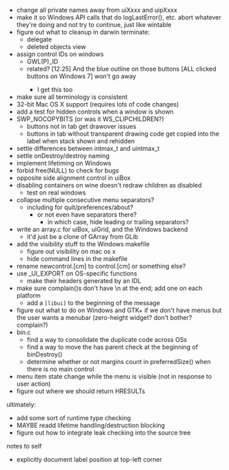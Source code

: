 - change all private names away from uiXxxx and uipXxxx
- make it so Windows API calls that do logLastError(), etc. abort whatever they're doing and not try to continue, just like wintable
- figure out what to cleanup in darwin terminate:
	- delegate
	- deleted objects view
- assign control IDs on windows
	- GWL(P)_ID
	- related? [12:25] <ZeroOne> And the blue outline on those buttons [ALL clicked buttons on Windows 7] won't go away
		- I get this too
- make sure all terminology is consistent
- 32-bit Mac OS X support (requires lots of code changes)
- add a test for hidden controls when a window is shown
- SWP_NOCOPYBITS (or was it WS_CLIPCHILDREN?)
	- buttons not in tab get drawover issues
	- buttons in tab without transparent drawing code get copied into the label when stack shown and rehidden
- settle differences between intmax_t and uintmax_t
- settle onDestroy/destroy naming
- implement lifetiming on Windows
- forbid free(NULL) to check for bugs
- opposite side alignment control in uiBox
- disabling containers on wine doesn't redraw children as disabled
	- test on real windows
- collapse multiple consecutive menu separators?
	- including for quit/preferences/about?
		- or not even have separators there?
			- in which case, hide leading or trailing separators?
- write an array.c for uiBox, uiGrid, and the Windows backend
	- it'd just be a clone of GArray from GLib
- add the visibility stuff to the Windows makefile
	- figure out visibility on mac os x
	- hide command lines in the makefile
- rename newcontrol.[cm] to control.[cm] or something else?
- use _UI_EXPORT on OS-specific functions
	- make their headers generated by an IDL
- make sure complain()s don't have \n at the end; add one on each platform
	- add a `[libui]` to the beginning of the message
- figure out what to do on Windows and GTK+ if we don't have menus but the user wants a menubar (zero-height widget? don't bother? complain?)
- bin.c
	- find a way to consolidate the duplicate code across OSs
	- find a way to move the has parent check at the beginning of binDestroy()
	- determine whether or not margins count in preferredSize() when there is no main control
- menu item state change while the menu is visible (not in response to user action)
- figure out where we should return HRESULTs

ultimately:
- add some sort of runtime type checking
- MAYBE readd lifetime handling/destruction blocking
- figure out how to integrate leak checking into the source tree

notes to self
- explicitly document label position at top-left corner
